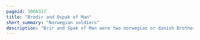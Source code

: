 ```yaml
---
pageid: 3066317
title: "Brodir and Ospak of Man"
short_summary: "Norwegian soldiers"
description: "Brir and Spak of Man were two norwegian or danish Brothers who were active in the Isle of Man and Ireland in the 11th Century. They are mentioned in the 12th Century irish Cogadh Gaedhil Re Gallaibh and the 13th Century icelandic Njal's Saga as the key Leaders who fought on opposite Sides in the Battle of Clontarf in. The latter Account names brir as a Killer of brian boru the high King of Ireland. Both Boru and Brir died in the Battle although Accounts differ as to who killed whom. Óspak Fought on the Side of Boru, was injured, and lost his two Sons in the Battle."
---
```

